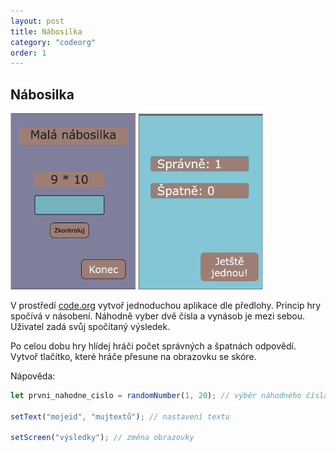 ```yaml
---
layout: post
title: Nábosilka
category: "codeorg"
order: 1
---
```


## Nábosilka

<img src="/images/mala_nabosilka.png" alt="nabosilka" width="200"/>
<img src="/images/mala_nabosilka_vysledky.png" alt="nabosilka_vysledky" width="200"/>

V prostředí [code.org](https://code.org) vytvoř jednoduchou aplikace dle předlohy. Princip hry spočívá v násobení. Náhodně vyber dvě čísla a vynásob je mezi sebou. Uživatel zadá svůj spočítaný výsledek.

Po celou dobu hry hlídej hráči počet správných a špatnách odpovědí. Vytvoř tlačítko, které hráče přesune na obrazovku se skóre.

Nápověda:

```js
let prvni_nahodne_cislo = randomNumber(1, 20); // výběr náhodného čísla

setText("mojeid", "mujtextů"); // nastavení textu

setScreen("výsledky"); // změna obrazovky
```
